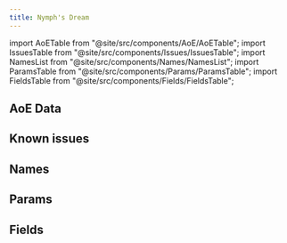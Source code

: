 ```yaml
---
title: Nymph's Dream
---
```


import AoETable from "@site/src/components/AoE/AoETable";
import IssuesTable from "@site/src/components/Issues/IssuesTable";
import NamesList from "@site/src/components/Names/NamesList";
import ParamsTable from "@site/src/components/Params/ParamsTable";
import FieldsTable from "@site/src/components/Fields/FieldsTable";

## AoE Data

<AoETable item_key="nymphsdream" data_src="artifact" />

## Known issues

<IssuesTable item_key="nymphsdream" data_src="artifact" />

## Names

<NamesList item_key="nymphsdream" data_src="artifact" />

## Params

<ParamsTable item_key="nymphsdream" data_src="artifact" />

## Fields

<FieldsTable item_key="nymphsdream" data_src="artifact" />

